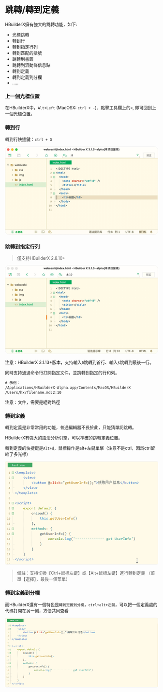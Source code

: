 # 跳轉/轉到定義

HBuilderX擁有強大的跳轉功能，如下:

- 光標跳轉
- 轉到行
- 轉到指定行列
- 轉到匹配的括號
- 跳轉到書籤
- 跳轉到滾動條信息點
- 轉到定義
- 轉到定義到分欄
- .....

### 上一個光標位置

在HBuilderX中，`Alt+Left` (MacOSX: `ctrl + -`)、點擊工具欄上的`<`, 即可回到上一個光標位置。

### 轉到行

轉到行快捷鍵：`ctrl + G`

<img src="/static/snapshots/tutorial/goto_line.jpg" style="zoom: 50%;border:1px solid #eee;border-radius: 25px;" />

### 跳轉到指定行列

> 僅支持HBuilderX 2.8.10+


<img src="/static/snapshots/tutorial/goto_lc.jpg" style="zoom: 50%;border:1px solid #eee;border-radius: 25px;" />

注意：HBuilderX 3.1.13+版本，支持輸入`0`跳轉到首行、輸入`$`跳轉到最後一行。

同時支持通過命令行打開指定文件，並跳轉到指定的行和列。

```
# 示例：
/Applications/HBuilderX-Alpha.app/Contents/MacOS/HBuilderX /Users/hx/filename.md:2:10
```

注意：文件，需要是絕對路徑

### 轉到定義

轉到定義是非常常用的功能，普通編輯器不長於此，只能猜單詞跳轉。

HBuilderX有強大的語法分析引擎，可以準確的跳轉定義位置。

轉到定義的快捷鍵是`Alt+d`，鼠標操作是alt+左鍵單擊（注意不是ctrl，因爲ctrl留給了多光標）

<img src="/static/snapshots/started_tutorial/3b6a921a9021ffa5ed54e7633afb7fd0.gif" style="zoom: 90%;border:1px solid #eee;border-radius: 5px;" />

> 備註：支持切換【Ctrl+鼠標左鍵】或【Alt+鼠標左鍵】進行轉到定義 （菜單【選擇】，最後一個菜單）

### 轉到定義到分欄

而HBuilderX還有一個特色是`轉到定義到分欄`，`ctrl+alt+左鍵`，可以把一個定義處的代碼打開在另一側，方便共同查看

<img src="/static/snapshots/started_tutorial/c75ed6bdd5b6c5a9b8c827b2ee1262a9.gif" style="zoom: 90%;border:1px solid #eee;border-radius: 5px;" />



